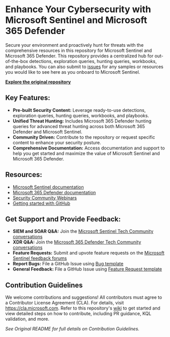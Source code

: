 # Enhance Your Cybersecurity with Microsoft Sentinel and Microsoft 365 Defender

Secure your environment and proactively hunt for threats with the comprehensive resources in this repository for Microsoft Sentinel and Microsoft 365 Defender. This repository provides a centralized hub for out-of-the-box detections, exploration queries, hunting queries, workbooks, and playbooks. You can also submit to [issues](https://github.com/Azure/Azure-Sentinel/issues) for any samples or resources you would like to see here as you onboard to Microsoft Sentinel.

**[Explore the original repository](https://github.com/Azure/Azure-Sentinel)**

## Key Features:

*   **Pre-built Security Content:** Leverage ready-to-use detections, exploration queries, hunting queries, workbooks, and playbooks.
*   **Unified Threat Hunting:**  Includes Microsoft 365 Defender hunting queries for advanced threat hunting across both Microsoft 365 Defender and Microsoft Sentinel.
*   **Community Driven:**  Contribute to the repository or request specific content to enhance your security posture.
*   **Comprehensive Documentation:** Access documentation and support to help you get started and maximize the value of Microsoft Sentinel and Microsoft 365 Defender.

## Resources:

*   [Microsoft Sentinel documentation](https://go.microsoft.com/fwlink/?linkid=2073774&clcid=0x409)
*   [Microsoft 365 Defender documentation](https://docs.microsoft.com/microsoft-365/security/defender/microsoft-365-defender?view=o365-worldwide)
*   [Security Community Webinars](https://aka.ms/securitywebinars)
*   [Getting started with GitHub](https://help.github.com/en#dotcom)

## Get Support and Provide Feedback:

*   **SIEM and SOAR Q&A:**  Join the [Microsoft Sentinel Tech Community conversations](https://techcommunity.microsoft.com/t5/microsoft-sentinel/bd-p/MicrosoftSentinel)
*   **XDR Q&A:** Join the [Microsoft 365 Defender Tech Community conversations](https://techcommunity.microsoft.com/t5/microsoft-365-defender/bd-p/MicrosoftThreatProtection)
*   **Feature Requests:**  Submit and upvote feature requests on the [Microsoft Sentinel feedback forums](https://feedback.azure.com/d365community/forum/37638d17-0625-ec11-b6e6-000d3a4f07b8)
*   **Report Bugs:**  File a GitHub Issue using [Bug template](https://github.com/Azure/Azure-Sentinel/issues/new?assignees=&labels=&template=bug_report.md&title=)
*   **General Feedback:**  File a GitHub Issue using [Feature Request template](https://github.com/Azure/Azure-Sentinel/issues/new?assignees=&labels=&template=feature_request.md&title=)

## Contribution Guidelines

We welcome contributions and suggestions! All contributors must agree to a Contributor License Agreement (CLA). For details, visit https://cla.microsoft.com.
Refer to this repository's [wiki](https://aka.ms/threathunters) to get started and view detailed steps on how to contribute, including PR guidance, KQL validation, and more.

*See Original README for full details on Contribution Guidelines.*